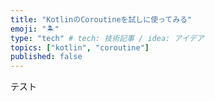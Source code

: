 ```yaml
---
title: "KotlinのCoroutineを試しに使ってみる"
emoji: "🏝️"
type: "tech" # tech: 技術記事 / idea: アイデア
topics: ["kotlin", "coroutine"]
published: false
---
```


テスト
